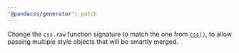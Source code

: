 ```yaml
---
'@pandacss/generator': patch
---
```


Change the `css.raw` function signature to match the one from [`css()`](https://github.com/chakra-ui/panda/pull/1264),
to allow passing multiple style objects that will be smartly merged.
